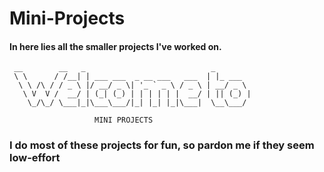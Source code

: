 # Mini-Projects
#### In here lies all the smaller projects I've worked on.
```
 __        __   _                            _             
 \ \      / /__| | ___ ___  _ __ ___   ___  | |_ ___       
  \ \ /\ / / _ \ |/ __/ _ \| '_ ` _ \ / _ \ | __/ _ \      
   \ V  V /  __/ | (_| (_) | | | | | |  __/ | || (_) |     
    \_/\_/ \___|_|\___\___/|_| |_| |_|\___|  \__\___/      

                   MINI PROJECTS

```
### I do most of these projects for fun, so pardon me if they seem low-effort
